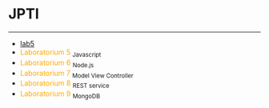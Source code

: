 # JPTI
___
- [lab5](/javascript.md)
- <a href="/javascript.html" style="color: #FFAA00; text-decoration: none;">Laboratorium 5</a> <sub>Javascript</sub>
- <a href="/node.html" style="color: #FFAA00;text-decoration: none;">Laboratorium 6</a> <sub>Node.js</sub>
- <a href="/nodeMVC.html" style="color: #FFAA00;text-decoration: none;">Laboratorium 7</a> <sub>Model View Controller</sub>
- <a href="/nodeREST.html" style="color: #FFAA00;text-decoration: none;">Laboratorium 8</a> <sub>REST service</sub>
- <a href="/MongoDB.html" style="color: #FFAA00;text-decoration: none;">Laboratorium 9</a> <sub>MongoDB</sub>

